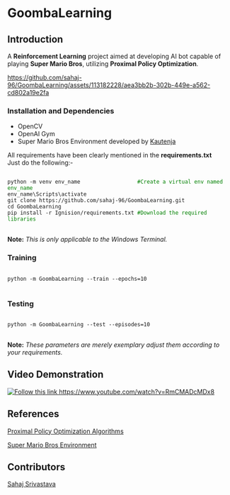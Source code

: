 # GoombaLearning
## Introduction
A **Reinforcement Learning** project aimed at developing AI bot capable of playing **Super Mario Bros**, utilizing **Proximal Policy Optimization**.


https://github.com/sahaj-96/GoombaLearning/assets/113182228/aea3bb2b-302b-449e-a562-cd802a19e2fa

### Installation and Dependencies
- OpenCV
- OpenAI Gym
- Super Mario Bros Environment developed by [Kautenja](https://github.com/Kautenja/gym-super-mario-bros)
  
All requirements have been clearly mentioned in the **requirements.txt** <br>
Just do the following:-

<pre>
<code class="language-bash">
python -m venv env_name <span style="color: green">                 #Create a virtual env named env_name</span>
env_name\Scripts\activate 
git clone https://github.com/sahaj-96/GoombaLearning.git 
cd GoombaLearning
pip install -r Ignision/requirements.txt <span style="color: green">#Download the required libraries</span>
</code>
</pre>
**Note:** *This is only applicable to the Windows Terminal.*

### Training
<pre>
<code class="language-bash">
python -m GoombaLearning --train --epochs=10<span style="color: green"></span>
</code>
</pre>
### Testing
<pre>
<code class="language-bash">
python -m GoombaLearning --test --episodes=10<span style="color: green"></span>
</code>
</pre>
**Note:** *These parameters are merely exemplary adjust them according to your requirements.*
## Video Demonstration
[![Follow this link https://www.youtube.com/watch?v=RmCMADcMDx8 ](http://img.youtube.com/vi/RmCMADcMDx8/0.jpg)](https://www.youtube.com/watch?v=RmCMADcMDx8)

## References
[ Proximal Policy Optimization Algorithms](https://arxiv.org/pdf/1707.06347.pdf)

[Super Mario Bros Environment](https://github.com/Kautenja/gym-super-mario-bros)
## Contributors
[Sahaj Srivastava](https://github.com/sahaj-96) <br>



